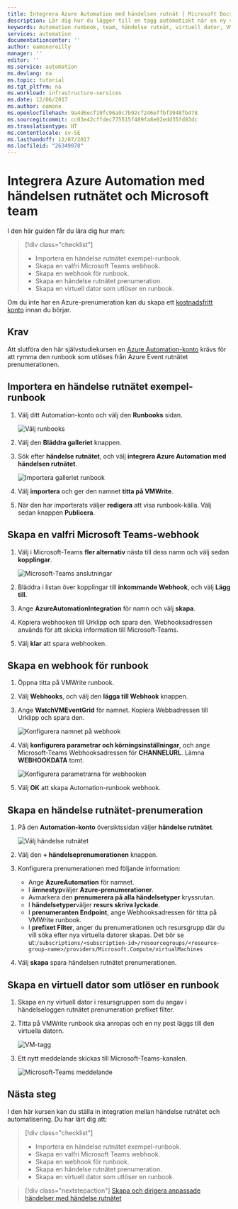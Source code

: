 ```yaml
---
title: Integrera Azure Automation med händelsen rutnät | Microsoft Docs
description: Lär dig hur du lägger till en tagg automatiskt när en ny virtuell dator skapas och skickas till Microsoft-Teams.
keywords: Automation runbook, team, händelse rutnät, virtuell dator, VM
services: automation
documentationcenter: ''
author: eamonoreilly
manager: ''
editor: ''
ms.service: automation
ms.devlang: na
ms.topic: tutorial
ms.tgt_pltfrm: na
ms.workload: infrastructure-services
ms.date: 12/06/2017
ms.author: eamono
ms.openlocfilehash: 9a4d6ecf19fc96a9c7b92cf246effbf3948fb478
ms.sourcegitcommit: cc03e42cffdec775515f489fa8e02edd35fd83dc
ms.translationtype: HT
ms.contentlocale: sv-SE
ms.lasthandoff: 12/07/2017
ms.locfileid: "26349078"
---
```

# <a name="integrate-azure-automation-with-event-grid-and-microsoft-teams"></a>Integrera Azure Automation med händelsen rutnätet och Microsoft team

I den här guiden får du lära dig hur man:

> [!div class="checklist"]
> * Importera en händelse rutnätet exempel-runbook.
> * Skapa en valfri Microsoft Teams webhook.
> * Skapa en webhook för runbook.
> * Skapa en händelse rutnätet prenumeration.
> * Skapa en virtuell dator som utlöser en runbook.

Om du inte har en Azure-prenumeration kan du skapa ett [kostnadsfritt konto](https://azure.microsoft.com/free/?WT.mc_id=A261C142F) innan du börjar.

## <a name="prerequisites"></a>Krav

Att slutföra den här självstudiekursen en [Azure Automation-konto](../automation/automation-offering-get-started.md) krävs för att rymma den runbook som utlöses från Azure Event rutnätet prenumerationen.

## <a name="import-an-event-grid-sample-runbook"></a>Importera en händelse rutnätet exempel-runbook
1. Välj ditt Automation-konto och välj den **Runbooks** sidan.

   ![Välj runbooks](./media/ensure-tags-exists-on-new-virtual-machines/select-runbooks.png)

2. Välj den **Bläddra galleriet** knappen.

3. Sök efter **händelse rutnätet**, och välj **integrera Azure Automation med händelsen rutnätet**. 

    ![Importera galleriet runbook](media/ensure-tags-exists-on-new-virtual-machines/gallery-event-grid.png)

4. Välj **importera** och ger den namnet **titta på VMWrite**.

5. När den har importerats väljer **redigera** att visa runbook-källa. Välj sedan knappen **Publicera**.

## <a name="create-an-optional-microsoft-teams-webhook"></a>Skapa en valfri Microsoft Teams-webhook
1. Välj i Microsoft-Teams **fler alternativ** nästa till dess namn och välj sedan **kopplingar**.

    ![Microsoft-Teams anslutningar](media/ensure-tags-exists-on-new-virtual-machines/teams-webhook.png)

2. Bläddra i listan över kopplingar till **inkommande Webhook**, och välj **Lägg till**.

3. Ange **AzureAutomationIntegration** för namn och välj **skapa**.

4. Kopiera webhooken till Urklipp och spara den. Webhooksadressen används för att skicka information till Microsoft-Teams.

5. Välj **klar** att spara webhooken.

## <a name="create-a-webhook-for-the-runbook"></a>Skapa en webhook för runbook
1. Öppna titta på VMWrite runbook.

2. Välj **Webhooks**, och välj den **lägga till Webhook** knappen.

3. Ange **WatchVMEventGrid** för namnet. Kopiera Webbadressen till Urklipp och spara den.

    ![Konfigurera namnet på webhook](media/ensure-tags-exists-on-new-virtual-machines/copy-url.png)

4. Välj **konfigurera parametrar och körningsinställningar**, och ange Microsoft-Teams Webhooksadressen för **CHANNELURL**. Lämna **WEBHOOKDATA** tomt.

    ![Konfigurera parametrarna för webhooken](media/ensure-tags-exists-on-new-virtual-machines/configure-webhook-parameters.png)

5. Välj **OK** att skapa Automation-runbook webhook.


## <a name="create-an-event-grid-subscription"></a>Skapa en händelse rutnätet-prenumeration
1. På den **Automation-konto** översiktssidan väljer **händelse rutnätet**.

    ![Välj händelse rutnätet](media/ensure-tags-exists-on-new-virtual-machines/select-event-grid.png)

2. Välj den **+ händelseprenumerationen** knappen.

3. Konfigurera prenumerationen med följande information:

    *   Ange **AzureAutomation** för namnet.
    *   I **ämnestyp**väljer **Azure-prenumerationer**.
    *   Avmarkera den **prenumerera på alla händelsetyper** kryssrutan.
    *   I **händelsetyper**väljer **resurs skriva lyckade**.
    *   I **prenumeranten Endpoint**, ange Webhooksadressen för titta på VMWrite runbook.
    *   I **prefixet Filter**, anger du prenumerationen och resursgrupp där du vill söka efter nya virtuella datorer skapas. Det bör se ut:`/subscriptions/<subscription-id>/resourcegroups/<resource-group-name>/providers/Microsoft.Compute/virtualMachines`

4. Välj **skapa** spara händelsen rutnätet prenumerationen.

## <a name="create-a-vm-that-triggers-the-runbook"></a>Skapa en virtuell dator som utlöser en runbook
1. Skapa en ny virtuell dator i resursgruppen som du angav i händelseloggen rutnätet prenumeration prefixet filter.

2. Titta på VMWrite runbook ska anropas och en ny post läggs till den virtuella datorn.

    ![VM-tagg](media/ensure-tags-exists-on-new-virtual-machines/vm-tag.png)

3. Ett nytt meddelande skickas till Microsoft-Teams-kanalen.

    ![Microsoft-Teams meddelande](media/ensure-tags-exists-on-new-virtual-machines/teams-vm-message.png)

## <a name="next-steps"></a>Nästa steg
I den här kursen kan du ställa in integration mellan händelse rutnätet och automatisering. Du har lärt dig att:

> [!div class="checklist"]
> * Importera en händelse rutnätet exempel-runbook.
> * Skapa en valfri Microsoft Teams webhook.
> * Skapa en webhook för runbook.
> * Skapa en händelse rutnätet prenumeration.
> * Skapa en virtuell dator som utlöser en runbook.

> [!div class="nextstepaction"]
> [Skapa och dirigera anpassade händelser med händelse rutnätet](../event-grid/custom-event-quickstart.md)
